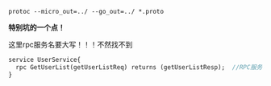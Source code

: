 `protoc --micro_out=../ --go_out=../ *.proto `

**特别坑的一个点！**

这里rpc服务名要大写！！！不然找不到

```protobuf
service UserService{
  rpc GetUserList(getUserListReq) returns (getUserListResp);  //RPC服务名要大写！
}
```
